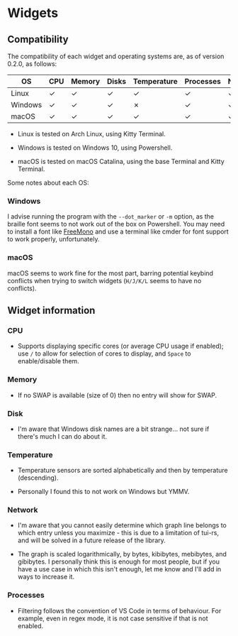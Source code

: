 # Widgets

## Compatibility

The compatibility of each widget and operating systems are, as of version 0.2.0, as follows:

| OS      | CPU | Memory | Disks | Temperature | Processes | Networks |
| ------- | --- | ------ | ----- | ----------- | --------- | -------- |
| Linux   | ✓   | ✓      | ✓     | ✓           | ✓         | ✓        |
| Windows | ✓   | ✓      | ✓     | ✗           | ✓         | ✓        |
| macOS   | ✓   | ✓      | ✓     | ✓           | ✓         | ✓        |

- Linux is tested on Arch Linux, using Kitty Terminal.

- Windows is tested on Windows 10, using Powershell.

- macOS is tested on macOS Catalina, using the base Terminal and Kitty Terminal.

Some notes about each OS:

### Windows

I advise running the program with the `--dot_marker` or `-m` option, as the braille font seems to not work out of the box on Powershell. You may need to install a font like [FreeMono](https://fonts2u.com/free-monospaced.font) and use a terminal like cmder for font support to work properly, unfortunately.

### macOS

macOS seems to work fine for the most part, barring potential keybind conflicts when trying to switch widgets (`H/J/K/L` seems to have no conflicts).

## Widget information

### CPU

- Supports displaying specific cores (or average CPU usage if enabled); use `/` to allow for selection of cores to display, and `Space` to enable/disable them.

### Memory

- If no SWAP is available (size of 0) then no entry will show for SWAP.

### Disk

- I'm aware that Windows disk names are a bit strange... not sure if there's much I can do about it.

### Temperature

- Temperature sensors are sorted alphabetically and then by temperature (descending).

- Personally I found this to not work on Windows but YMMV.

### Network

- I'm aware that you cannot easily determine which graph line belongs to which entry unless you maximize - this is due to a limitation of tui-rs, and will be solved in a future release of the library.

- The graph is scaled logarithmically, by bytes, kibibytes, mebibytes, and gibibytes. I personally think this is enough for most people, but if you have a use case in which this isn't enough, let me know and I'll add in ways to increase it.

### Processes

- Filtering follows the convention of VS Code in terms of behaviour. For example, even in regex mode, it is not case sensitive if that is not enabled.

